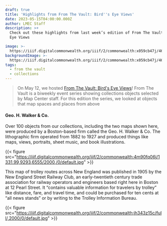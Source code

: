 ```yaml
---
draft: true
title: 'Highlights from From The Vault: Bird''s Eye Views'
date: 2023-05-15T04:00:00.000Z
author: LMEC Staff
description: >+
  Check out these highlights from last week’s edition of From The Vault: Bird's
  Eye Views

image: >-
  https://iiif.digitalcommonwealth.org/iiif/2/commonwealth:x059cb47j/463,573,4169,2599/2000,/0/default.jpg
backgroundImage: >-
  https://iiif.digitalcommonwealth.org/iiif/2/commonwealth:x059cb47j/463,573,4169,2599/2000,/0/default.jpg
tags:
  - from the vault
  - collections
---
```


> On May 12, we hosted [From The Vault: Bird's Eye Views](https://www.leventhalmap.org/event/from-the-vault-collections-showing-bird-s-eye-views/)! From The Vault is a biweekly event series showing collections objects selected by Map Center staff. For this edition the series, we looked at objects that map spaces and places from above

#### Geo. H. Walker & Co.

Over 100 objects from our collections, including the two maps shown here, were produced by a Boston-based firm called the Geo. H. Walker & Co. The lithographic firm operated from 1882 to 1927 and produced things like maps, views, portraits, sheet music, and book illustrations. 

{{< figure src="https://iiif.digitalcommonwealth.org/iiif/2/commonwealth:4m90fq06j/1331,99,9293,6555/2000,/0/default.jpg" >}}

This map of trolley routes across New England was published in 1905 by the New England Street Railway Club, an early-twentieth century trade association for railway operators and engineers based right here in Boston at 12 Pearl Street. It “contains valuable information for travelers by trolley” like distance, fare, and travel time, and could be purchased for ten cents at “all news stands” or by writing to the Trolley Information Bureau.

{{< figure src="https://iiif.digitalcommonwealth.org/iiif/2/commonwealth:jh343z15c/full/,2000/0/default.jpg" >}}

